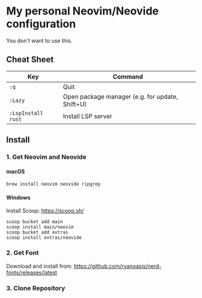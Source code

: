 # My personal Neovim/Neovide configuration

You don't want to use this.

## Cheat Sheet

| Key | Command |
| --- | ------- |
| `:q` | Quit |
| `:Lazy` | Open package manager (e.g. for update, Shift+U) |
| `:LspInstall rust` | Install LSP server |

## Install

### 1. Get Neovim and Neovide

#### macOS

```
brew install neovim neovide ripgrep
```

#### Windows

Install Scoop: https://scoop.sh/

```
scoop bucket add main
scoop install main/neovim
scoop bucket add extras
scoop install extras/neovide
```

### 2. Get Font

Download and install from: https://github.com/ryanoasis/nerd-fonts/releases/latest

### 3. Clone Repository
